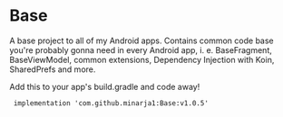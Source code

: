 # Base
A base project to all of my Android apps. Contains common code base you're probably gonna need in every Android app, i. e. BaseFragment, BaseViewModel, common extensions, Dependency Injection with Koin, SharedPrefs and more.

Add this to your app's build.gradle and code away!
```
 implementation 'com.github.minarja1:Base:v1.0.5'

```

